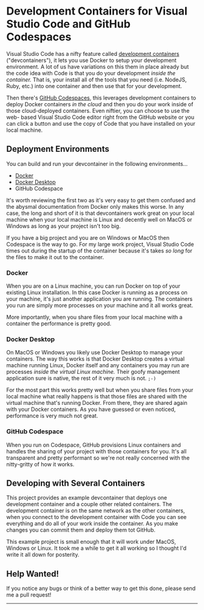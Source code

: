 # Development Containers for Visual Studio Code and GitHub Codespaces

Visual Studio Code has a nifty feature called [development containers][0] 
("devcontainers"), it lets you use Docker to setup your development environment.
A lot of us have variations on this them in place already but the code idea 
with Code is that you do your development _inside the container._ That is, your 
install all of the tools that you need (i.e. NodeJS, Ruby, etc.) into one 
container and then use that for your development.

Then there's [GitHub Codespaces][1], this leverages development containers to
deploy Docker containers _in the cloud_ and then you do your work inside of
those cloud-deployed containers. Even niftier, you can choose to use the web-
based Visual Studio Code editor right from the GitHub website or you can click
a button and use the copy of Code that you have installed on your local 
machine.

## Deployment Environments

You can build and run your devcontainer in the following environments...
* [Docker][2]
* [Docker Desktop][3]
* GitHub Codespace

It's worth reviewing the first two as it's very easy to get them confused and
the abysmal documentation from Docker only makes this worse. In any case, the
long and short of it is that devcontainers work great on your local machine when
your local machine is Linux and decently well on MacOS or Windows as long as 
your project isn't too big. 

If you have a big project and you are on Windows or MacOS then Codespace is the
way to go. For my large work project, Visual Studio Code times out during the
startup of the container because it's takes _so long_ for the files to make it
out to the container.

### Docker

When you are on a Linux machine, you can run Docker on top of your existing
Linux installation. In this case Docker is running as a process on your machine,
it's just another application you are running. The containers you run are simply
more processes on your machine and it all works great.

More importantly, when you share files from your local machine with a container
the performance is pretty good.

### Docker Desktop

On MacOS or Windows you likely use Docker Desktop to manage your containers. The
way this works is that Docker Desktop creates a virtual machine running Linux, 
Docker itself and any containers you may run are processes _inside the virtual 
Linux machine._ Their goofy management application sure is native, the rest of it
very much is not. `;-)`

For the most part this works pretty well but when you share files from your local
machine what really happens is that those files are shared with the virtual 
machine that's running Docker. From there, they are shared again with your Docker
containers. As you have guessed or even noticed, performance is very much not great.

### GitHub Codespace

When you run on Codespace, GitHub provisions Linux containers and handles the 
sharing of your project with those containers for you. It's all transparent and
pretty performant so we're not really concerned with the nitty-gritty of how it 
works.

## Developing with Several Containers

This project provides an example devcontainer that deploys one development
container and a couple other related containers. The development container is
on the same network as the other containers, when you connect to the development
container with Code you can see everything and do all of your work inside the
container. As you make changes you can commit them and deploy them tot GitHub.

This example project is small enough that it will work under MacOS, Windows or
Linux. It took me a while to get it all working so I thought I'd write it all
down for posterity.

## Help Wanted!

If you notice any bugs or think of a better way to get this done, please send 
me a pull request!

----
[0]: https://code.visualstudio.com/docs/remote/containers
[1]: https://docs.github.com/en/codespaces
[2]: https://docs.docker.com/
[3]: https://docs.docker.com/get-docker/